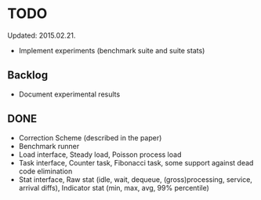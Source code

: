 TODO
==

Updated: 2015.02.21.

* Implement experiments (benchmark suite and suite stats)

Backlog
--

* Document experimental results

DONE
--

* Correction Scheme (described in the paper)
* Benchmark runner
* Load interface, Steady load, Poisson process load
* Task interface, Counter task, Fibonacci task, some support against dead code elimination
* Stat interface, Raw stat (idle, wait, dequeue, (gross)processing, service, arrival diffs), Indicator stat (min, max, avg, 99% percentile)
